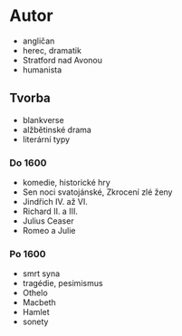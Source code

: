 # Autor
* angličan
* herec, dramatik
* Stratford nad Avonou
* humanista

## Tvorba
* blankverse
* alžbětinské drama
* literární typy

### Do 1600
* komedie, historické hry
* Sen noci svatojánské, Zkrocení zlé ženy
* Jindřich IV. až VI.
* Richard II. a III.
* Julius Ceaser
* Romeo a Julie

### Po 1600
* smrt syna
* tragédie, pesimismus
* Othelo
* Macbeth
* Hamlet
* sonety
